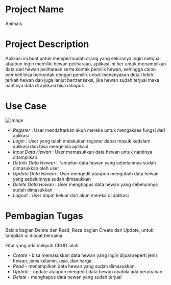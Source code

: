# Project Name
Animals

# Project Description
Aplikasi ini buat untuk mempermudah orang yang sekiranya ingin menjual ataupun ingin memiliki hewan peliharaan, aplikasi ini ber untuk menampilkan data dari hewan peliharaan serta kontak pemilik hewan, sehingga calon pembeli bisa berkontak dengan pemilik untuk menanyakan detail lebih terkait hewan dan juga lanjut bertransaksi, jika hewan sudah terjual maka nantinya data di aplikasi bisa dihapus

# Use Case
![image](https://github.com/blqies20/FinalProject_PAM/assets/115076099/0cd2472d-cf1f-4819-8ea9-41eb3280d9c6)
- _Register_ : User mendaftarkan akun mereka untuk mengakses fungsi dari aplikasi
- _Login_ : User yang telah melakukan register dapat masuk kedalam aplikasi dan bisa mengelola aplikasi
- _Input Data Hewan_ : User memasukkan data hewan untuk nantinya ditampilkan
- _Details Data Hewan_ : Tampilan data hewan yang sebelumnya sudah dimasukkan oleh user
- _Update Data Hewan_ : User mengedit ataupun mengubah data hewan yang sebelumnya sudah dimasukkan
- _Delete Data Hewan_ : User menghapus data hewan yang sebelumnya sudah dimasukkan
- _Logout_ : User dapat keluar dari akun mereka di aplikasi

# Pembagian Tugas
Balqis bagian Delete dan Read, Reza bagian Create dan Update, untuk tampilan ui dibuat bersama

Fitur yang ada meliputi CRUD ialah 
- _Create_ - bisa memasukkan data hewan yang ingin dijual seperti jenis hewan, jenis kelamin, usia, dan harga.
- _Read_ - menampilkan data hewan yang sudah dimasukkan.
- _Update_ - update ataupun mengedit data hewan apabila ada perubahan
- _Delete_ - menghapus data hewan yang sudah terjual 
